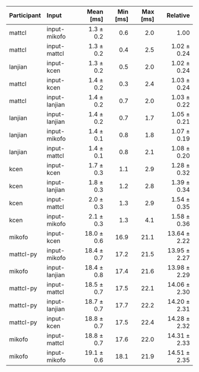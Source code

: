 | Participant | Input | Mean [ms] | Min [ms] | Max [ms] | Relative |
|:---|:---|---:|---:|---:|---:|
| mattcl | input-mikofo | 1.3 ± 0.2 | 0.6 | 2.0 | 1.00 |
| mattcl | input-mattcl | 1.3 ± 0.2 | 0.4 | 2.5 | 1.02 ± 0.24 |
| lanjian | input-kcen | 1.3 ± 0.2 | 0.5 | 2.0 | 1.02 ± 0.24 |
| mattcl | input-kcen | 1.4 ± 0.2 | 0.3 | 2.4 | 1.03 ± 0.24 |
| mattcl | input-lanjian | 1.4 ± 0.2 | 0.7 | 2.0 | 1.03 ± 0.22 |
| lanjian | input-lanjian | 1.4 ± 0.2 | 0.7 | 1.7 | 1.05 ± 0.21 |
| lanjian | input-mikofo | 1.4 ± 0.1 | 0.8 | 1.8 | 1.07 ± 0.19 |
| lanjian | input-mattcl | 1.4 ± 0.1 | 0.8 | 2.1 | 1.08 ± 0.20 |
| kcen | input-kcen | 1.7 ± 0.3 | 1.1 | 2.9 | 1.28 ± 0.32 |
| kcen | input-lanjian | 1.8 ± 0.3 | 1.2 | 2.8 | 1.39 ± 0.34 |
| kcen | input-mattcl | 2.0 ± 0.3 | 1.3 | 2.9 | 1.54 ± 0.35 |
| kcen | input-mikofo | 2.1 ± 0.3 | 1.3 | 4.1 | 1.58 ± 0.36 |
| mikofo | input-kcen | 18.0 ± 0.6 | 16.9 | 21.1 | 13.64 ± 2.22 |
| mattcl-py | input-mikofo | 18.4 ± 0.7 | 17.2 | 21.5 | 13.95 ± 2.27 |
| mikofo | input-lanjian | 18.4 ± 0.8 | 17.4 | 21.6 | 13.98 ± 2.29 |
| mattcl-py | input-mattcl | 18.5 ± 0.7 | 17.5 | 22.1 | 14.06 ± 2.30 |
| mattcl-py | input-lanjian | 18.7 ± 0.7 | 17.7 | 22.2 | 14.20 ± 2.31 |
| mattcl-py | input-kcen | 18.8 ± 0.7 | 17.5 | 22.4 | 14.28 ± 2.32 |
| mikofo | input-mattcl | 18.8 ± 0.7 | 17.6 | 22.0 | 14.31 ± 2.33 |
| mikofo | input-mikofo | 19.1 ± 0.6 | 18.1 | 21.9 | 14.51 ± 2.35 |
